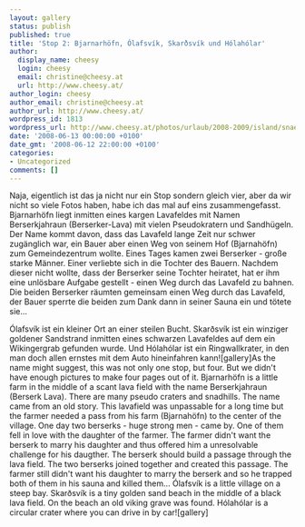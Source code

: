 ```yaml
---
layout: gallery
status: publish
published: true
title: 'Stop 2: Bjarnarhöfn, Ólafsvík, Skarðsvík und Hólahólar'
author:
  display_name: cheesy
  login: cheesy
  email: christine@cheesy.at
  url: http://www.cheesy.at/
author_login: cheesy
author_email: christine@cheesy.at
author_url: http://www.cheesy.at/
wordpress_id: 1813
wordpress_url: http://www.cheesy.at/photos/urlaub/2008-2009/island/snaefellsnes/bjarnarhoefn-olafsvik-skardsvik-und-holaholar/
date: '2008-06-13 00:00:00 +0100'
date_gmt: '2008-06-12 22:00:00 +0100'
categories:
- Uncategorized
comments: []
---
```

<!--:de-->Naja, eigentlich ist das ja nicht nur ein Stop sondern gleich vier, aber da wir nicht so viele Fotos haben, habe ich das mal auf eins zusammengefasst. Bjarnarhöfn liegt inmitten eines kargen Lavafeldes mit Namen Berserkjahraun (Berserker-Lava) mit vielen Pseudokratern und Sandhügeln. Der Name kommt davon, dass das Lavafeld lange Zeit nur schwer zugänglich war, ein Bauer aber einen Weg von seinem Hof (Bjarnahöfn) zum Gemeindezentrum wollte. Eines Tages kamen zwei Berserker - große starke Männer. Einer verliebte sich in die Tochter des Bauern. Nachdem dieser nicht wollte, dass der Berserker seine Tochter heiratet, hat er ihm eine unlösbare Aufgabe gestellt - einen Weg durch das Lavafeld zu bahnen. Die beiden Berserker räumten gemeinsam einen Weg durch das Lavafeld, der Bauer sperrte die beiden zum Dank dann in seiner Sauna ein und tötete sie...
 Ólafsvík ist ein kleiner Ort an einer steilen Bucht. Skarðsvík ist ein winziger goldener Sandstrand inmitten eines schwarzen Lavafeldes auf dem ein Wikingergrab gefunden wurde. Und Hólahólar ist ein Ringwallkrater, in den man doch allen ernstes mit dem Auto hineinfahren kann![gallery]<!--:--><!--:en-->As the name might suggest, this was not only one stop, but four. But we didn't have enough pictures to make four pages out of it. Bjarnarhöfn is a little farm in the middle of a scant lava field with the name Berserkjahraun (Berserk Lava). There are many pseudo craters and snadhills. The name came from an old story. This lavafield was unpassable for a long time but the farmer needed a pass from his farm (Bjarnahöfn) to the center of the village. One day two berserks - huge strong men - came by. One of them fell in love with the daughter of the farmer. The farmer didn't want the berserk to marry his daughter and thus offered him a unresolvable challenge for his daugther. The berserk should build a passage through the lava field. The two berserks joined together and created this passage. The farmer still didn't want his daughter to marry the berserk and so he trapped both of them in his sauna and killed them...
Ólafsvík is a little village on a steep bay. Skarðsvík is a tiny golden sand beach in the middle of a black lava field. On the beach an old viking grave was found. Hólahólar is a circular crater where you can drive in by car![gallery]<!--:-->
